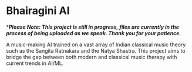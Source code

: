 # Bhairagini AI

****Please Note: This project is still in progress, files are currently in the process of being uploaded as we speak. Thank you for your patience.***

A music-making AI trained on a vast array of Indian classical music theory such as the Sangita Ratnakara and the Natya Shastra. This project aims to bridge the gap between both modern and classical music therapy with current trends in AI/ML.
